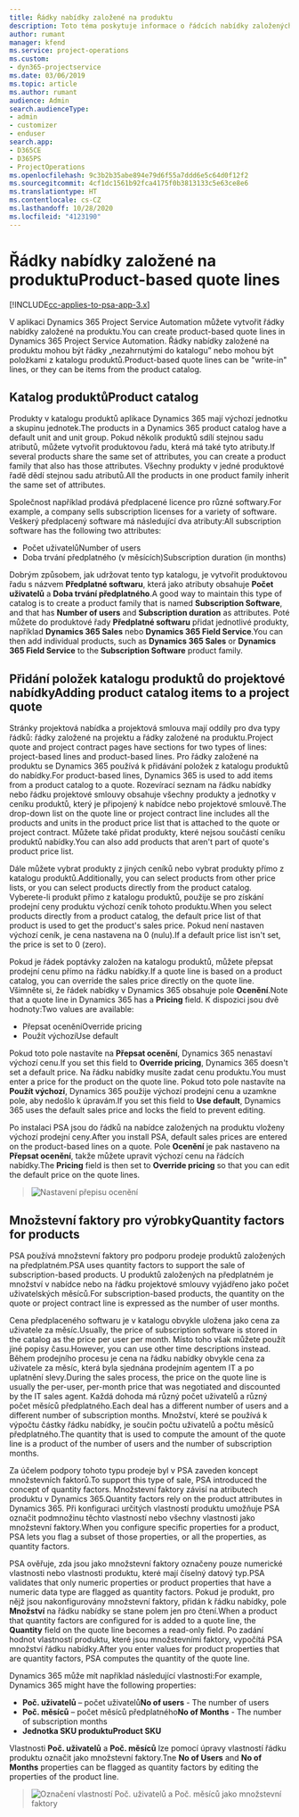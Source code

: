 ```yaml
---
title: Řádky nabídky založené na produktu
description: Toto téma poskytuje informace o řádcích nabídky založených na produktu.
author: rumant
manager: kfend
ms.service: project-operations
ms.custom:
- dyn365-projectservice
ms.date: 03/06/2019
ms.topic: article
ms.author: rumant
audience: Admin
search.audienceType:
- admin
- customizer
- enduser
search.app:
- D365CE
- D365PS
- ProjectOperations
ms.openlocfilehash: 9c3b2b35abe894e79d6f55a7ddd6e5c64d0f12f2
ms.sourcegitcommit: 4cf1dc1561b92fca4175f0b3813133c5e63ce8e6
ms.translationtype: HT
ms.contentlocale: cs-CZ
ms.lasthandoff: 10/28/2020
ms.locfileid: "4123190"
---
```

# <a name="product-based-quote-lines"></a><span data-ttu-id="e242f-103">Řádky nabídky založené na produktu</span><span class="sxs-lookup"><span data-stu-id="e242f-103">Product-based quote lines</span></span>

[!INCLUDE[cc-applies-to-psa-app-3.x](../includes/cc-applies-to-psa-app-3x.md)]


<span data-ttu-id="e242f-104">V aplikaci Dynamics 365 Project Service Automation můžete vytvořit řádky nabídky založené na produktu.</span><span class="sxs-lookup"><span data-stu-id="e242f-104">You can create product-based quote lines in Dynamics 365 Project Service Automation.</span></span> <span data-ttu-id="e242f-105">Řádky nabídky založené na produktu mohou být řádky „nezahrnutými do katalogu” nebo mohou být položkami z katalogu produktů.</span><span class="sxs-lookup"><span data-stu-id="e242f-105">Product-based quote lines can be "write-in" lines, or they can be items from the product catalog.</span></span>

## <a name="product-catalog"></a><span data-ttu-id="e242f-106">Katalog produktů</span><span class="sxs-lookup"><span data-stu-id="e242f-106">Product catalog</span></span>

<span data-ttu-id="e242f-107">Produkty v katalogu produktů aplikace Dynamics 365 mají výchozí jednotku a skupinu jednotek.</span><span class="sxs-lookup"><span data-stu-id="e242f-107">The products in a Dynamics 365 product catalog have a default unit and unit group.</span></span> <span data-ttu-id="e242f-108">Pokud několik produktů sdílí stejnou sadu atributů, můžete vytvořit produktovou řadu, která má také tyto atributy.</span><span class="sxs-lookup"><span data-stu-id="e242f-108">If several products share the same set of attributes, you can create a product family that also has those attributes.</span></span> <span data-ttu-id="e242f-109">Všechny produkty v jedné produktové řadě dědí stejnou sadu atributů.</span><span class="sxs-lookup"><span data-stu-id="e242f-109">All the products in one product family inherit the same set of attributes.</span></span>

<span data-ttu-id="e242f-110">Společnost například prodává předplacené licence pro různé softwary.</span><span class="sxs-lookup"><span data-stu-id="e242f-110">For example, a company sells subscription licenses for a variety of software.</span></span> <span data-ttu-id="e242f-111">Veškerý předplacený software má následující dva atributy:</span><span class="sxs-lookup"><span data-stu-id="e242f-111">All subscription software has the following two attributes:</span></span>

- <span data-ttu-id="e242f-112">Počet uživatelů</span><span class="sxs-lookup"><span data-stu-id="e242f-112">Number of users</span></span> 
- <span data-ttu-id="e242f-113">Doba trvání předplatného (v měsících)</span><span class="sxs-lookup"><span data-stu-id="e242f-113">Subscription duration (in months)</span></span>

<span data-ttu-id="e242f-114">Dobrým způsobem, jak udržovat tento typ katalogu, je vytvořit produktovou řadu s názvem **Předplatné softwaru**, která jako atributy obsahuje **Počet uživatelů** a **Doba trvání předplatného**.</span><span class="sxs-lookup"><span data-stu-id="e242f-114">A good way to maintain this type of catalog is to create a product family that is named **Subscription Software**, and that has **Number of users** and **Subscription duration** as attributes.</span></span> <span data-ttu-id="e242f-115">Poté můžete do produktové řady **Předplatné softwaru** přidat jednotlivé produkty, například **Dynamics 365 Sales** nebo **Dynamics 365 Field Service**.</span><span class="sxs-lookup"><span data-stu-id="e242f-115">You can then add individual products, such as **Dynamics 365 Sales** or **Dynamics 365 Field Service** to the **Subscription Software** product family.</span></span>

## <a name="adding-product-catalog-items-to-a-project-quote"></a><span data-ttu-id="e242f-116">Přidání položek katalogu produktů do projektové nabídky</span><span class="sxs-lookup"><span data-stu-id="e242f-116">Adding product catalog items to a project quote</span></span>

<span data-ttu-id="e242f-117">Stránky projektová nabídka a projektová smlouva mají oddíly pro dva typy řádků: řádky založené na projektu a řádky založené na produktu.</span><span class="sxs-lookup"><span data-stu-id="e242f-117">Project quote and project contract pages have sections for two types of lines: project-based lines and product-based lines.</span></span> <span data-ttu-id="e242f-118">Pro řádky založené na produktu se Dynamics 365 používá k přidávání položek z katalogu produktů do nabídky.</span><span class="sxs-lookup"><span data-stu-id="e242f-118">For product-based lines, Dynamics 365 is used to add items from a product catalog to a quote.</span></span> <span data-ttu-id="e242f-119">Rozevírací seznam na řádku nabídky nebo řádku projektové smlouvy obsahuje všechny produkty a jednotky v ceníku produktů, který je připojený k nabídce nebo projektové smlouvě.</span><span class="sxs-lookup"><span data-stu-id="e242f-119">The drop-down list on the quote line or project contract line includes all the products and units in the product price list that is attached to the quote or project contract.</span></span> <span data-ttu-id="e242f-120">Můžete také přidat produkty, které nejsou součástí ceníku produktů nabídky.</span><span class="sxs-lookup"><span data-stu-id="e242f-120">You can also add products that aren't part of quote's product price list.</span></span>

<span data-ttu-id="e242f-121">Dále můžete vybrat produkty z jiných ceníků nebo vybrat produkty přímo z katalogu produktů.</span><span class="sxs-lookup"><span data-stu-id="e242f-121">Additionally, you can select products from other price lists, or you can select products directly from the product catalog.</span></span> <span data-ttu-id="e242f-122">Vyberete-li produkt přímo z katalogu produktů, použije se pro získání prodejní ceny produktu výchozí ceník tohoto produktu.</span><span class="sxs-lookup"><span data-stu-id="e242f-122">When you select products directly from a product catalog, the default price list of that product is used to get the product's sales price.</span></span> <span data-ttu-id="e242f-123">Pokud není nastaven výchozí ceník, je cena nastavena na 0 (nulu).</span><span class="sxs-lookup"><span data-stu-id="e242f-123">If a default price list isn't set, the price is set to 0 (zero).</span></span>

<span data-ttu-id="e242f-124">Pokud je řádek poptávky založen na katalogu produktů, můžete přepsat prodejní cenu přímo na řádku nabídky.</span><span class="sxs-lookup"><span data-stu-id="e242f-124">If a quote line is based on a product catalog, you can override the sales price directly on the quote line.</span></span> <span data-ttu-id="e242f-125">Všimněte si, že řádek nabídky v Dynamics 365 obsahuje pole **Ocenění**.</span><span class="sxs-lookup"><span data-stu-id="e242f-125">Note that a quote line in Dynamics 365 has a **Pricing** field.</span></span> <span data-ttu-id="e242f-126">K dispozici jsou dvě hodnoty:</span><span class="sxs-lookup"><span data-stu-id="e242f-126">Two values are available:</span></span>

- <span data-ttu-id="e242f-127">Přepsat ocenění</span><span class="sxs-lookup"><span data-stu-id="e242f-127">Override pricing</span></span>  
- <span data-ttu-id="e242f-128">Použít výchozí</span><span class="sxs-lookup"><span data-stu-id="e242f-128">Use default</span></span>

<span data-ttu-id="e242f-129">Pokud toto pole nastavíte na **Přepsat ocenění**, Dynamics 365 nenastaví výchozí cenu.</span><span class="sxs-lookup"><span data-stu-id="e242f-129">If you set this field to **Override pricing**, Dynamics 365 doesn't set a default price.</span></span> <span data-ttu-id="e242f-130">Na řádku nabídky musíte zadat cenu produktu.</span><span class="sxs-lookup"><span data-stu-id="e242f-130">You must enter a price for the product on the quote line.</span></span> <span data-ttu-id="e242f-131">Pokud toto pole nastavíte na **Použít výchozí**, Dynamics 365 použije výchozí prodejní cenu a uzamkne pole, aby nedošlo k úpravám.</span><span class="sxs-lookup"><span data-stu-id="e242f-131">If you set this field to **Use default**, Dynamics 365 uses the default sales price and locks the field to prevent editing.</span></span>

<span data-ttu-id="e242f-132">Po instalaci PSA jsou do řádků na nabídce založených na produktu vloženy výchozí prodejní ceny.</span><span class="sxs-lookup"><span data-stu-id="e242f-132">After you install PSA, default sales prices are entered on the product-based lines on a quote.</span></span> <span data-ttu-id="e242f-133">Pole **Ocenění** je pak nastaveno na **Přepsat ocenění**, takže můžete upravit výchozí cenu na řádcích nabídky.</span><span class="sxs-lookup"><span data-stu-id="e242f-133">The **Pricing** field is then set to **Override pricing** so that you can edit the default price on the quote lines.</span></span>

> ![Nastavení přepisu ocenění](media/basic-guide-10.png)
 
## <a name="quantity-factors-for-products"></a><span data-ttu-id="e242f-135">Množstevní faktory pro výrobky</span><span class="sxs-lookup"><span data-stu-id="e242f-135">Quantity factors for products</span></span>

<span data-ttu-id="e242f-136">PSA používá množstevní faktory pro podporu prodeje produktů založených na předplatném.</span><span class="sxs-lookup"><span data-stu-id="e242f-136">PSA uses quantity factors to support the sale of subscription-based products.</span></span> <span data-ttu-id="e242f-137">U produktů založených na předplatném je množství v nabídce nebo na řádku projektové smlouvy vyjádřeno jako počet uživatelských měsíců.</span><span class="sxs-lookup"><span data-stu-id="e242f-137">For subscription-based products, the quantity on the quote or project contract line is expressed as the number of user months.</span></span>

<span data-ttu-id="e242f-138">Cena předplaceného softwaru je v katalogu obvykle uložena jako cena za uživatele za měsíc.</span><span class="sxs-lookup"><span data-stu-id="e242f-138">Usually, the price of subscription software is stored in the catalog as the price per user per month.</span></span> <span data-ttu-id="e242f-139">Místo toho však můžete použít jiné popisy času.</span><span class="sxs-lookup"><span data-stu-id="e242f-139">However, you can use other time descriptions instead.</span></span> <span data-ttu-id="e242f-140">Během prodejního procesu je cena na řádku nabídky obvykle cena za uživatele za měsíc, která byla sjednána prodejním agentem IT a po uplatnění slevy.</span><span class="sxs-lookup"><span data-stu-id="e242f-140">During the sales process, the price on the quote line is usually the per-user, per-month price that was negotiated and discounted by the IT sales agent.</span></span> <span data-ttu-id="e242f-141">Každá dohoda má různý počet uživatelů a různý počet měsíců předplatného.</span><span class="sxs-lookup"><span data-stu-id="e242f-141">Each deal has a different number of users and a different number of subscription months.</span></span> <span data-ttu-id="e242f-142">Množství, které se používá k výpočtu částky řádku nabídky, je součin počtu uživatelů a počtu měsíců předplatného.</span><span class="sxs-lookup"><span data-stu-id="e242f-142">The quantity that is used to compute the amount of the quote line is a product of the number of users and the number of subscription months.</span></span>

<span data-ttu-id="e242f-143">Za účelem podpory tohoto typu prodeje byl v PSA zaveden koncept množstevních faktorů.</span><span class="sxs-lookup"><span data-stu-id="e242f-143">To support this type of sale, PSA introduced the concept of quantity factors.</span></span> <span data-ttu-id="e242f-144">Množstevní faktory závisí na atributech produktu v Dynamics 365.</span><span class="sxs-lookup"><span data-stu-id="e242f-144">Quantity factors rely on the product attributes in Dynamics 365.</span></span> <span data-ttu-id="e242f-145">Při konfiguraci určitých vlastností produktu umožňuje PSA označit podmnožinu těchto vlastností nebo všechny vlastnosti jako množstevní faktory.</span><span class="sxs-lookup"><span data-stu-id="e242f-145">When you configure specific properties for a product, PSA lets you flag a subset of those properties, or all the properties, as quantity factors.</span></span>

<span data-ttu-id="e242f-146">PSA ověřuje, zda jsou jako množstevní faktory označeny pouze numerické vlastnosti nebo vlastnosti produktu, které mají číselný datový typ.</span><span class="sxs-lookup"><span data-stu-id="e242f-146">PSA validates that only numeric properties or product properties that have a numeric data type are flagged as quantity factors.</span></span> <span data-ttu-id="e242f-147">Pokud je produkt, pro nějž jsou nakonfigurovány množstevní faktory, přidán k řádku nabídky, pole **Množství** na řádku nabídky se stane polem jen pro čtení.</span><span class="sxs-lookup"><span data-stu-id="e242f-147">When a product that quantity factors are configured for is added to a quote line, the **Quantity** field on the quote line becomes a read-only field.</span></span> <span data-ttu-id="e242f-148">Po zadání hodnot vlastností produktu, které jsou množstevními faktory, vypočítá PSA množství řádku nabídky.</span><span class="sxs-lookup"><span data-stu-id="e242f-148">After you enter values for product properties that are quantity factors, PSA computes the quantity of the quote line.</span></span>

<span data-ttu-id="e242f-149">Dynamics 365 může mít například následující vlastnosti:</span><span class="sxs-lookup"><span data-stu-id="e242f-149">For example, Dynamics 365 might have the following properties:</span></span> 

- <span data-ttu-id="e242f-150">**Poč. uživatelů** – počet uživatelů</span><span class="sxs-lookup"><span data-stu-id="e242f-150">**No of users** - The number of users</span></span> 
- <span data-ttu-id="e242f-151">**Poč. měsíců** – počet měsíců předplatného</span><span class="sxs-lookup"><span data-stu-id="e242f-151">**No of Months** - The number of subscription months</span></span>
- <span data-ttu-id="e242f-152">**Jednotka SKU produktu**</span><span class="sxs-lookup"><span data-stu-id="e242f-152">**Product SKU**</span></span> 

<span data-ttu-id="e242f-153">Vlastnosti **Poč. uživatelů** a **Poč. měsíců** lze pomocí úpravy vlastností řádku produktu označit jako množstevní faktory.</span><span class="sxs-lookup"><span data-stu-id="e242f-153">Tne **No of Users** and **No of Months** properties can be flagged as quantity factors by editing the properties of the product line.</span></span> 

> ![Označení vlastností Poč. uživatelů a Poč. měsíců jako množstevní faktory](media/basic-guide-11.png)
 
